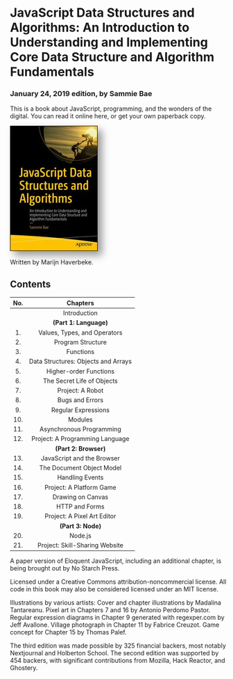 # JavaScript Data Structures and Algorithms: An Introduction to Understanding and Implementing Core Data Structure and Algorithm Fundamentals
### January 24, 2019 edition, by Sammie Bae

This is a book about JavaScript, programming, and the wonders of the digital. You can read it online here, or get your own paperback copy.

<a href="http://a-fwd.com/com=marijhaver-20&amp;asin-com=1593279507">
	<img src="img/cover.jpg" alt="Cover image" style="border: 1px solid black; max-width: 100%; box-shadow: 10px 10px 17px rgba(0, 0, 0, 0.4)">
</a>

Written by Marijn Haverbeke.

## Contents

| No. | Chapters       |
|:-------:|:--------------:|
||Introduction||
||**(Part 1: Language)**||
|1.| Values, Types, and Operators||
|2.| Program Structure||
|3.| Functions||
|4.| Data Structures: Objects and Arrays||
|5.| Higher-order Functions||
|6.| The Secret Life of Objects||
|7.| Project: A Robot||
|8.| Bugs and Errors||
|9.| Regular Expressions||
|10.| Modules||
|11.| Asynchronous Programming||
|12.| Project: A Programming Language||
||**(Part 2: Browser)**||
|13.| JavaScript and the Browser||
|14.| The Document Object Model||
|15.| Handling Events||
|16.| Project: A Platform Game||
|17.| Drawing on Canvas||
|18.| HTTP and Forms||
|19.| Project: A Pixel Art Editor||
||**(Part 3: Node)**||
|20.| Node.js||
|21.| Project: Skill-Sharing Website||


A paper version of Eloquent JavaScript, including an additional chapter, is being brought out by No Starch Press.

Licensed under a Creative Commons attribution-noncommercial license. All code in this book may also be considered licensed under an MIT license.

Illustrations by various artists: Cover and chapter illustrations by Madalina Tantareanu. Pixel art in Chapters 7 and 16 by Antonio Perdomo Pastor. Regular expression diagrams in Chapter 9 generated with regexper.com by Jeff Avallone. Village photograph in Chapter 11 by Fabrice Creuzot. Game concept for Chapter 15 by Thomas Palef.

The third edition was made possible by 325 financial backers, most notably Nextjournal and Holberton School. The second edition was supported by 454 backers, with significant contributions from Mozilla, Hack Reactor, and Ghostery.
